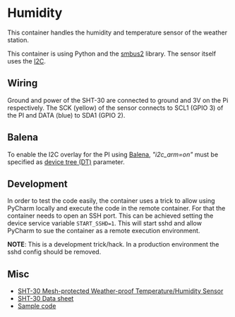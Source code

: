 # Humidity

This container handles the humidity and temperature sensor of the weather station.

This container is using Python and the [smbus2](https://pypi.org/project/smbus2/) library.
The sensor itself uses the [I2C](https://en.wikipedia.org/wiki/I%C2%B2C).

## Wiring

Ground and power of the SHT-30 are connected to ground and 3V on the Pi respectively.
The SCK (yellow) of the sensor connects to SCL1 (GPIO 3) of the PI and DATA (blue) to SDA1 (GPIO 2).

## Balena

To enable the I2C overlay for the PI using [Balena](https://www.balena.io/docs/reference/OS/advanced/), _"i2c_arm=on"_ must be specified as [device tree (DT)](https://www.raspberrypi.org/documentation/configuration/device-tree.md) parameter.

## Development

In order to test the code easily, the container uses a trick to allow using PyCharm locally and execute the code in the remote container.
For that the container needs to open an SSH port.
This can be achieved setting the device service variable `START_SSHD=1`.
This will start sshd and allow PyCharm to sue the container as a remote execution environment.

**NOTE**: This is a development trick/hack.
In a production environment the sshd config should be removed.

## Misc

* [SHT-30 Mesh-protected Weather-proof Temperature/Humidity Sensor](https://www.adafruit.com/product/4099)
* [SHT-30 Data sheet](https://cdn-shop.adafruit.com/datasheets/SLHT5.pdf)
* [Sample code](https://github.com/ControlEverythingCommunity/SHT30)
